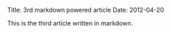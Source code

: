 Title: 3rd markdown powered article
Date: 2012-04-20

This is the third article written in markdown.